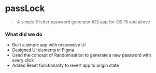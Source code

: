 # passLock

> A simple 6 letter password generator iOS app for iOS 15 and above

### What did we do

- Built a simple app with responsive UI
- Designed UI elements in Figma
- Used the concept of Randomisation to generate a new password with every click
- Added Reset functionality to revert app to origin state
